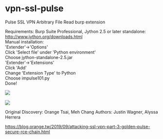 

# vpn-ssl-pulse
Pulse SSL VPN Arbitrary File Read burp extension

Requirements:
Burp Suite Professional, Jython 2.5 or later standalone: http://www.jython.org/downloads.html
<br>
Manual installation:<br>
'Extender'->'Options'<br>
Click 'Select file' under 'Python environment'<br>
Choose jython-standalone-2.5.jar<br>
'Extender'->'Extensions'<br>
Click 'Add'<br>
Change 'Extension Type' to Python<br>
Choose impulse101.py<br>
Done!<br>


<img src=https://raw.githubusercontent.com/antichown/vpn-ssl-pulse/master/vpn2.png>
<br><br>
<img src=https://raw.githubusercontent.com/antichown/vpn-ssl-pulse/master/new2.png>

Original Discovery: Orange Tsai, Meh Chang
Authors: Justin Wagner, Alyssa Herrera

https://blog.orange.tw/2019/09/attacking-ssl-vpn-part-3-golden-pulse-secure-rce-chain.html


